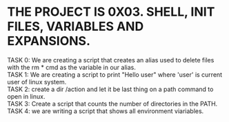 # THE PROJECT IS 0X03. SHELL, INIT FILES, VARIABLES AND EXPANSIONS.  
TASK 0: We are creating a script that creates an alias used to delete files with the rm * cmd as the variable in our alias.  
TASK 1: We are creating a script to print "Hello user" where 'user' is current user of linux system.  
TASK 2: create a dir /action and let it be last thing on a path command to open in linux.  
TASK 3: Create a script that counts the number of directories in the PATH.   
TASK 4: we are writing a script that shows all environment viariables.   
